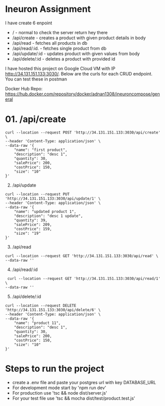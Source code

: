 # Ineuron Assignment

I have create 6 enpoint

- /  - normal to check the server return hey there
- /api/create - creates a product with given product details in body
- /api/read - fetches all products in db
- /api/read/:id. - fetches single product from db
- /api/update/:id - updates product with given values from body
- /api/delete/:id - deletes a product with provided id

I have hosted this project on Google Cloud VM with IP http://34.131.151.133:3030/. Below are the curls for each CRUD endpoint. You can test these in postman

Docker Hub Repo: https://hub.docker.com/repository/docker/adnan1308/ineuroncompose/general

# 01. /api/create

```
curl --location --request POST 'http://34.131.151.133:3030/api/create' \
--header 'Content-Type: application/json' \
--data-raw '{
    "name": "first product",
    "description": "desc 1",
    "quantity": 30,
    "salePrice": 200,
    "costPrice": 150,
    "size": "10"
}'
```

02. /api/update

```
curl --location --request PUT 'http://34.131.151.133:3030/api/update/1' \
--header 'Content-Type: application/json' \
--data-raw '{
    "name": "updated product 1",
    "description": "desc 1 update",
    "quantity": 39,
    "salePrice": 209,
    "costPrice": 159,
    "size": "19"
}'
```

03. /api/read

```
curl --location --request GET 'http://34.131.151.133:3030/api/read' \
--data-raw ''
```

04. /api/read/:id

```
 curl --location --request GET 'http://34.131.151.133:3030/api/read/1' \
--data-raw ''
```

05. /api/delete/:id

```
curl --location --request DELETE 'http://34.131.151.133:3030/api/delete/6' \
--header 'Content-Type: application/json' \
--data-raw '{
    "name": "product 11",
    "description": "desc 1",
    "quantity": 30,
    "salePrice": 200,
    "costPrice": 150,
    "size": "10"
}'
```

# Steps to run the project
- create a .env file and paste your postgres url with key DATABASE_URL
- For development mode start by 'npm run dev'
- For production use 'tsc && node dist/server.js'
- For your test file use 'tsc && mocha dist/test/product.test.js'
